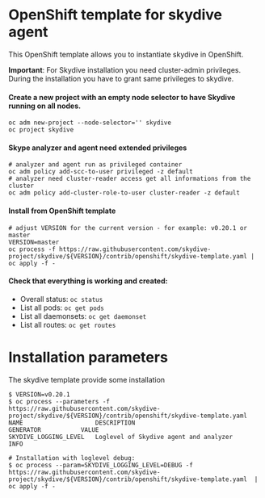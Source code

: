# OpenShift template for skydive agent

This OpenShift template allows you to instantiate skydive in OpenShift. 

**Important**: For Skydive installation you need cluster-admin privileges. During the installation you have to grant same privileges to skydive.

#### Create a new project with an empty node selector to have Skydive running on all nodes. 

```
oc adm new-project --node-selector='' skydive
oc project skydive
```

####  Skype analyzer and agent need  extended  privileges

```
# analyzer and agent run as privileged container
oc adm policy add-scc-to-user privileged -z default
# analyzer need cluster-reader access get all informations from the cluster
oc adm policy add-cluster-role-to-user cluster-reader -z default
```


####  Install from OpenShift template

```
# adjust VERSION for the current version - for example: v0.20.1 or master
VERSION=master
oc process -f https://raw.githubusercontent.com/skydive-project/skydive/${VERSION}/contrib/openshift/skydive-template.yaml | oc apply -f -
```

#### Check that everything is working and created:

 - Overall status: `oc status`
 - List all pods: `oc get pods`
 - List all daemonsets: `oc get daemonset`
 - List all routes: `oc get routes`

# Installation parameters

The skydive template provide some installation 

```
$ VERSION=v0.20.1
$ oc process --parameters -f https://raw.githubusercontent.com/skydive-project/skydive/${VERSION}/contrib/openshift/skydive-template.yaml
NAME                    DESCRIPTION                              GENERATOR           VALUE
SKYDIVE_LOGGING_LEVEL   Loglevel of Skydive agent and analyzer                       INFO

# Installation with loglevel debug:
$ oc process --param=SKYDIVE_LOGGING_LEVEL=DEBUG -f https://raw.githubusercontent.com/skydive-project/skydive/${VERSION}/contrib/openshift/skydive-template.yaml  | oc apply -f -
```
